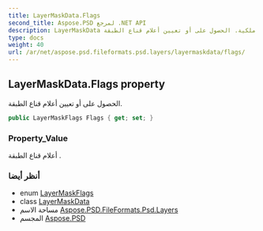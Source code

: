 ```yaml
---
title: LayerMaskData.Flags
second_title: Aspose.PSD لمرجع .NET API
description: LayerMaskData ملكية. الحصول على أو تعيين أعلام قناع الطبقة.
type: docs
weight: 40
url: /ar/net/aspose.psd.fileformats.psd.layers/layermaskdata/flags/
---
```

## LayerMaskData.Flags property

الحصول على أو تعيين أعلام قناع الطبقة.

```csharp
public LayerMaskFlags Flags { get; set; }
```

### Property_Value

أعلام قناع الطبقة .

### أنظر أيضا

* enum [LayerMaskFlags](../../layermaskflags/)
* class [LayerMaskData](../)
* مساحة الاسم [Aspose.PSD.FileFormats.Psd.Layers](../../layermaskdata/)
* المجسم [Aspose.PSD](../../../)



